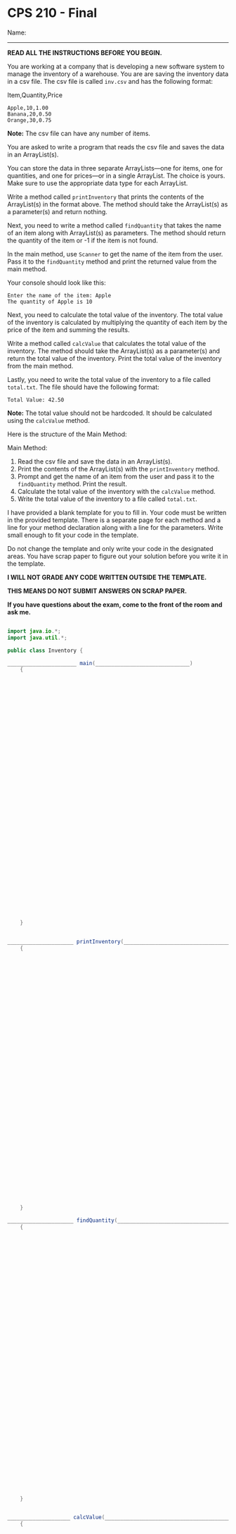 # CPS 210 - Final

Name:

---

<b> READ ALL THE INSTRUCTIONS BEFORE YOU BEGIN. </b>

You are working at a company that is developing a new software system to manage the inventory of a warehouse. You are are saving the inventory data in a csv file. The csv file is called `inv.csv` and has the following format:

Item,Quantity,Price

```
Apple,10,1.00
Banana,20,0.50
Orange,30,0.75
```

**Note:** The csv file can have any number of items.

You are asked to write a program that reads the csv file and saves the data in an ArrayList(s).

You can store the data in three separate ArrayLists—one for items, one for quantities, and one for prices—or in a single ArrayList. The choice is yours. Make sure to use the appropriate data type for each ArrayList.

Write a method called `printInventory` that prints the contents of the ArrayList(s) in the format above. The method should take the ArrayList(s) as a parameter(s) and return nothing.

Next, you need to write a method called `findQuantity` that takes the name of an item along with ArrayList(s) as parameters. The method should return the quantity of the item or -1 if the item is not found.

In the main method, use `Scanner` to get the name of the item from the user. Pass it to the `findQuantity` method and print the returned value from the main method.

Your console should look like this:

```
Enter the name of the item: Apple
The quantity of Apple is 10
```

Next, you need to calculate the total value of the inventory. The total value of the inventory is calculated by multiplying the quantity of each item by the price of the item and summing the results.

Write a method called `calcValue` that calculates the total value of the inventory. The method should take the ArrayList(s) as a parameter(s) and return the total value of the inventory. Print the total value of the inventory from the main method.

<div style="page-break-after: always;"></div>

Lastly, you need to write the total value of the inventory to a file called `total.txt`. The file should have the following format:

```
Total Value: 42.50
```

**Note:** The total value should not be hardcoded. It should be calculated using the `calcValue` method.

Here is the structure of the Main Method:

Main Method:

1. Read the csv file and save the data in an ArrayList(s).
2. Print the contents of the ArrayList(s) with the `printInventory` method.
3. Prompt and get the name of an item from the user and pass it to the `findQuantity` method. Print the result.
4. Calculate the total value of the inventory with the `calcValue` method.
5. Write the total value of the inventory to a file called `total.txt`.

I have provided a blank template for you to fill in. Your code must be written in the provided template. There is a separate page for each method and a line for your method declaration along with a line for the parameters. Write small enough to fit your code in the template.

Do not change the template and only write your code in the designated areas. You have scrap paper to figure out your solution before you write it in the template.<p> <b>I WILL NOT GRADE ANY CODE WRITTEN OUTSIDE THE TEMPLATE.</b><p><b> THIS MEANS DO NOT SUBMIT ANSWERS ON SCRAP PAPER.</b><p><b>If you have questions about the exam, come to the front of the room and ask me.</b>

<div style="page-break-after: always;"></div>

```java

import java.io.*;
import java.util.*;

public class Inventory {

______________________ main(______________________________)
    {








































    }

```

<div style="page-break-after: always;"></div>

```java

_____________________ printInventory(____________________________________)
    {









































    }
```

<div style="page-break-after: always;"></div>

```java
_____________________ findQuantity(_____________________________________)
    {











































    }

```

<div style="page-break-after: always;"></div>

```java

____________________ calcValue(________________________________________)
    {










































    }
}

```
